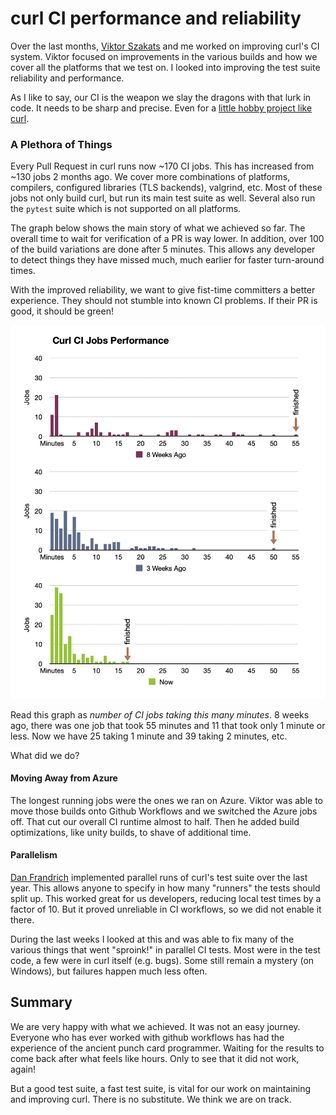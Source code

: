 # curl CI performance and reliability

Over the last months, [Viktor Szakats](https://github.com/vszakats) and me worked on improving curl's CI system. Viktor focused on improvements in the various builds and how we cover all the platforms that we test on. I looked into improving the test suite reliability and performance.

As I like to say, our CI is the weapon we slay the dragons with that lurk in code. It needs to be sharp and precise. Even for a [little hobby project like curl](https://daniel.haxx.se/blog/2024/04/22/curl-is-just-the-hobby/).

### A Plethora of Things

Every Pull Request in curl runs now ~170 CI jobs. This has increased from ~130 jobs 2 months ago. We cover more combinations of platforms, compilers, configured libraries (TLS backends), valgrind, etc. Most of these jobs not only build curl, but run its main test suite as well. Several also run the `pytest` suite which is not supported on all platforms.

The graph below shows the main story of what we achieved so far. The overall time to wait for verification of a PR is way lower. In addition, over 100 of the build variations are done after 5 minutes. This allows any developer to detect things they have missed much, much earlier for faster turn-around times.

With the improved reliability, we want to give fist-time committers a better experience. They should not stumble into known CI problems. If their PR is good, it should be green!

![Curl CI Job Performance](./images/curl-ci-performance.png)

Read this graph as *number of CI jobs taking this many minutes*. 8 weeks ago, there was one job that took 55 minutes and 11 that took only 1 minute or less. Now we have 25 taking 1 minute and 39 taking 2 minutes, etc.

What did we do?

#### Moving Away from Azure

The longest running jobs were the ones we ran on Azure. Viktor was able to move those builds onto Github Workflows and we switched the  Azure jobs off. That cut our overall CI runtime almost to half. Then he added build optimizations, like unity builds, to shave of additional time.

#### Parallelism

[Dan Frandrich](https://github.com/dfandrich) implemented parallel runs of curl's test suite over the last year. This allows anyone to specify in how many "runners" the tests should split up. This worked great for us developers, reducing local test times by a factor of 10. But it proved unreliable in CI workflows, so we did not enable it there.

During the last weeks I looked at this and was able to fix many of the various things that went "sproink!" in parallel CI tests. Most were in the test code, a few were in curl itself (e.g. bugs). Some still remain a mystery (on Windows), but failures happen much less often.

## Summary

We are very happy with what we achieved. It was not an easy journey. Everyone who has ever worked with github workflows has had the experience of the ancient punch card programmer. Waiting for the results to come back after what feels like hours. Only to see that it did not work, again!

But a good test suite, a fast test suite, is vital for our work on maintaining and improving curl. There is no substitute. We think we are on track. 